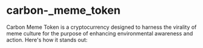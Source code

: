 # carbon-_meme_token
Carbon Meme Token is a cryptocurrency designed to harness the virality of meme culture for the purpose of enhancing environmental awareness and action. Here's how it stands out:
